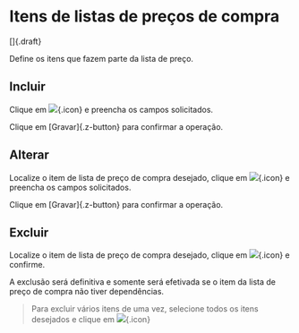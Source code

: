 # Itens de listas de preços de compra

[]{.draft}

Define os itens que fazem parte da lista de preço.

## Incluir

 Clique em ![](https://static.zenerp.app.br/icons/action-create.svg){.icon} e preencha os campos solicitados.

 Clique em [Gravar]{.z-button} para confirmar a operação.


## Alterar

Localize o item de lista de preço de compra desejado, clique em ![](https://static.zenerp.app.br/icons/action-update.svg){.icon} e preencha os campos solicitados.

Clique em [Gravar]{.z-button} para confirmar a operação.

## Excluir

Localize o item de lista de preço de compra desejado, clique em ![](https://static.zenerp.app.br/icons/action-delete.svg){.icon} e confirme.

A exclusão será definitiva e somente será efetivada se o item da lista de preço de compra não tiver dependências.


>Para excluir vários itens de uma vez, selecione todos os itens desejados e clique em ![](https://static.zenerp.app.br/icons/action-delete.svg){.icon}
